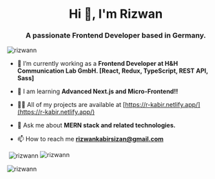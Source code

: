<h1 align="center">Hi 👋, I'm Rizwan</h1>
<h3 align="center">A passionate Frontend Developer based in Germany.</h3>

<p align="left"> <img src="https://komarev.com/ghpvc/?username=rizwann&label=Profile%20views&color=0e75b6&style=flat" alt="rizwann" /> </p>

- 🔭 I’m currently working as a **Frontend Developer at H&H Communication Lab GmbH. [React, Redux, TypeScript, REST API, Sass]**

- 🌱 I am learning **Advanced Next.js and Micro-Frontend!!**

- 👨‍💻 All of my projects are available at [https://r-kabir.netlify.app/](https://r-kabir.netlify.app/)

- 💬 Ask me about **MERN stack and related technologies.**

- 📫 How to reach me **rizwankabirsizan@gmail.com**

<p align="left">
</p>

<p>&nbsp;<img align="center" src="https://github-readme-stats.vercel.app/api?username=rizwann&theme=dark&hide_border=false&include_all_commits=true&count_private=false" alt="rizwann" />
<img  src="https://github-readme-stats.vercel.app/api/top-langs/?username=rizwann&theme=dark&hide_border=false&include_all_commits=true&count_private=false&layout=compact" alt="rizwann" />
</p>

<p><img align="center" src="https://nirzak-streak-stats.vercel.app/?user=rizwann&theme=dark&hide_border=false" alt="rizwann" /></p>
